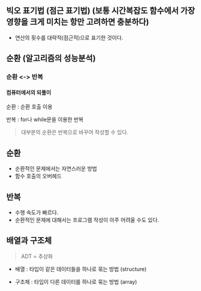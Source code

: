 ## 빅오 표기법 (점근 표기법) (보통 시간복잡도 함수에서 가장 영향을 크게 미치는 항만 고려하면 충분하다)

- 연산의 횟수를 대략적(점근적)으로 표기한 것이다.

## 순환 (알고리즘의 성능분석)

### 순환 <-> 반복

#### 컴퓨터에서의 되풀이

순환 : 순환 호출 이용

반복 : for나 while문을 이용한 반복

> 대부분의 순환은 반복으로 바꾸어 작성할 수 있다.

## 순환

- 순환적인 문제에서는 자연스러운 방법
- 함수 호출의 오버헤드


## 반복 

- 수행 속도가 빠르다.
- 순환적인 문제에 대해서는 프로그램 작성이 아주 어려울 수도 있다.


## 배열과 구조체

> ADT = 추상화

- 배열 : 타입이 같은 데이터들을 하나로 묶는 방법 (structure)

- 구조체 : 타입이 다른 데이터를 하나로 묶는 방법 (array)